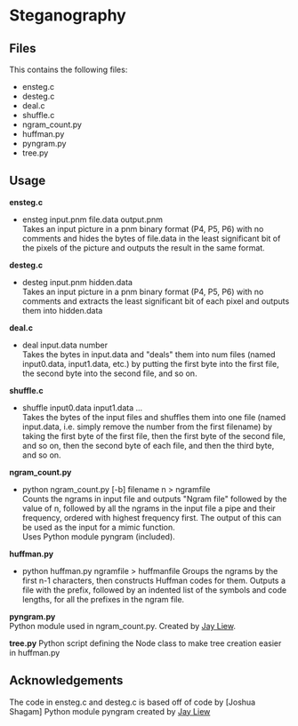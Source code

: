 # Steganography
## Files 
This contains the following files:
- ensteg.c
- desteg.c
- deal.c
- shuffle.c
- ngram_count.py
- huffman.py
- pyngram.py
- tree.py

## Usage
**ensteg.c**
- ensteg input.pnm file.data output.pnm  
Takes an input picture in a pnm binary format (P4, P5, P6) with no comments and hides the bytes of file.data in the least significant bit of the pixels of the picture and outputs the result in the same format.

**desteg.c**
- desteg input.pnm hidden.data  
Takes an input picture in a pnm binary format (P4, P5, P6) with no comments and extracts the least significant bit of each pixel and outputs them into hidden.data

**deal.c**
- deal input.data number  
Takes the bytes in input.data and "deals" them into num files (named input0.data, input1.data, etc.) by putting the first byte into the first file, the second byte into the second file, and so on.

**shuffle.c**
- shuffle input0.data input1.data ...  
Takes the bytes of the input files and shuffles them into one file (named input.data, i.e. simply remove the number from the first filename) by taking the first byte of the first file, then the first byte of the second file, and so on, then the second byte of each file, and then the third byte, and so on.

**ngram_count.py**
- python ngram_count.py [-b] filename n > ngramfile  
Counts the ngrams in input file and outputs "Ngram file" followed by the value of n, followed by all the ngrams in the input file a pipe and their frequency, ordered with highest frequency first.  The output of this can be used as the input for a mimic function.  
Uses Python module pyngram (included).  

**huffman.py**
- python huffman.py ngramfile > huffmanfile
Groups the ngrams by the first n-1 characters, then constructs Huffman codes for them.  Outputs a file with the prefix, followed by an indented list of the symbols and code lengths, for all the prefixes in the ngram file.

**pyngram.py**  
Python module used in ngram_count.py. Created by [Jay Liew].

**tree.py**
Python script defining the Node class to make tree creation easier in huffman.py

## Acknowledgements
The code in ensteg.c and desteg.c is based off of code by [Joshua Shagam]
Python module pyngram created by [Jay Liew]

<!-- Links -->
[Josuha Shagam]: http://www.cs.nmsu.edu/~joshagam/css/
[Jay Liew]: http://jayliew.com/
